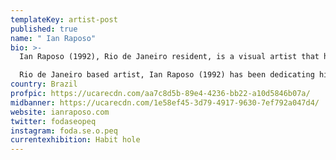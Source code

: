```yaml
---
templateKey: artist-post
published: true
name: " Ian Raposo"
bio: >-
  Ian Raposo (1992), Rio de Janeiro resident, is a visual artist that has 

  Rio de Janeiro based artist, Ian Raposo (1992) has been dedicating his energy to art since 2017.
country: Brazil
profpic: https://ucarecdn.com/aa7c8d5b-89e4-4236-bb22-a10d5846b07a/
midbanner: https://ucarecdn.com/1e58ef45-3d79-4917-9630-7ef792a047d4/
website: ianraposo.com
twitter: fodaseopeq
instagram: foda.se.o.peq
currentexhibition: Habit hole
---
```

